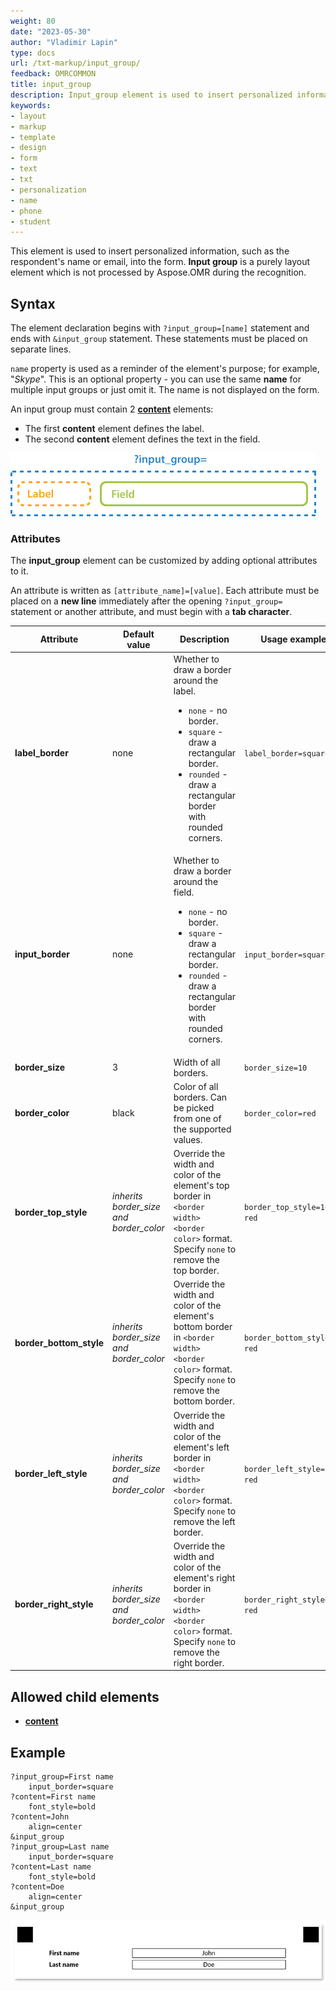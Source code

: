 ```yaml
---
weight: 80
date: "2023-05-30"
author: "Vladimir Lapin"
type: docs
url: /txt-markup/input_group/
feedback: OMRCOMMON
title: input_group
description: Input_group element is used to insert personalized information, such as the respondent's name or email, into the form.
keywords:
- layout
- markup
- template
- design
- form
- text
- txt
- personalization
- name
- phone
- student
---
```


This element is used to insert personalized information, such as the respondent's name or email, into the form. **Input group** is a purely layout element which is not processed by Aspose.OMR during the recognition.

## Syntax

The element declaration begins with `?input_group=[name]` statement and ends with `&input_group` statement. These statements must be placed on separate lines.

`name` property is used as a reminder of the element's purpose; for example, "_Skype_". This is an optional property - you can use the same **name** for multiple input groups or just omit it. The name is not displayed on the form.

An input group must contain 2 [**content**](/omr/txt-markup/content/) elements:

- The first **content** element defines the label.
- The second **content** element defines the text in the field.

![Input group structure](input_group.png)

### Attributes

The **input_group** element can be customized by adding optional attributes to it.

An attribute is written as `[attribute_name]=[value]`. Each attribute must be placed on a **new line** immediately after the opening `?input_group=` statement or another attribute, and must begin with a **tab character**.

Attribute | Default value | Description | Usage example
--------- | ------------- | ----------- | -------------
**label_border** | none | Whether to draw a border around the label.<ul><li>`none` - no border.</li><li>`square` - draw a rectangular border.</li><li>`rounded` - draw a rectangular border with rounded corners.</li></ul> | `label_border=square`
**input_border** | none | Whether to draw a border around the field.<ul><li>`none` - no border.</li><li>`square` - draw a rectangular border.</li><li>`rounded` - draw a rectangular border with rounded corners.</li></ul> | `input_border=square`
**border_size** | 3 | Width of all borders. | `border_size=10`
**border_color** | black | Color of all borders. Can be picked from one of the supported values. | `border_color=red`
**border_top_style** | _inherits border_size and border_color_ | Override the width and color of the element's top border in `<border width> <border color>` format. Specify `none` to remove the top border. | `border_top_style=10 red`
**border_bottom_style** | _inherits border_size and border_color_ | Override the width and color of the element's bottom border in `<border width> <border color>` format. Specify `none` to remove the bottom border. | `border_bottom_style=10 red`
**border_left_style** | _inherits border_size and border_color_ | Override the width and color of the element's left border in `<border width> <border color>` format. Specify `none` to remove the left border. | `border_left_style=10 red`
**border_right_style** | _inherits border_size and border_color_ | Override the width and color of the element's right border in `<border width> <border color>` format. Specify `none` to remove the right border. | `border_right_style=10 red`

## Allowed child elements

- [**content**](/omr/txt-markup/content/)

## **Example**

```
?input_group=First name
	input_border=square
?content=First name
	font_style=bold
?content=John
	align=center
&input_group
?input_group=Last name
	input_border=square
?content=Last name
	font_style=bold
?content=Doe
	align=center
&input_group
```

![Input group](input_group-example.png)
